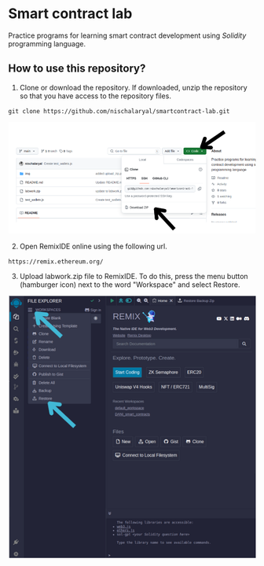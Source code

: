 # Smart contract lab
Practice programs for learning smart contract development using _Solidity_ programming language.

## How to use this repository?
1. Clone or download the repository. If downloaded, unzip the repository so that you have access to the repository files.
```
git clone https://github.com/nischalaryal/smartcontract-lab.git
```

![alt text](https://github.com/nischalaryal/smartcontract-lab/blob/main/img/download.png?raw=true)

2. Open RemixIDE online using the following url.
```
https://remix.ethereum.org/
```
3. Upload labwork.zip file to RemixIDE. To do this, press the menu button (hamburger icon) next to the word "Workspace" and select Restore.

![alt text](https://github.com/nischalaryal/smartcontract-lab/blob/main/img/upload_zip.png?raw=true)


